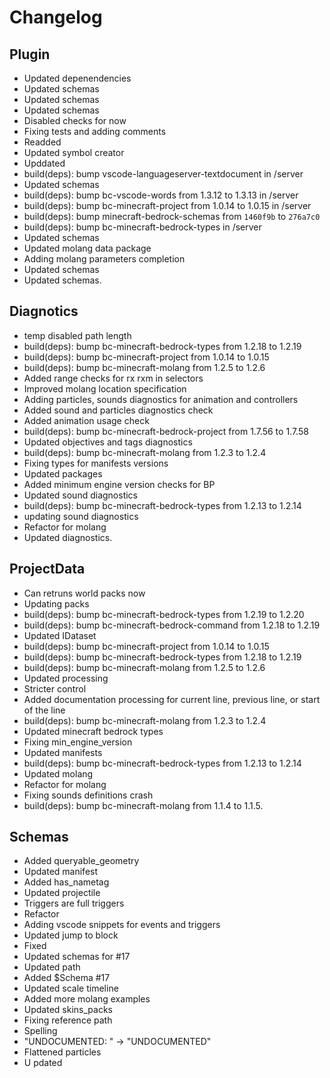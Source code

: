 # Changelog
## Plugin
- Updated depenendencies
- Updated schemas
- Updated schemas
- Updated schemas
- Disabled checks for now
- Fixing tests and adding comments
- Readded
- Updated symbol creator
- Upddated
- build(deps): bump vscode-languageserver-textdocument in /server
- Updated schemas
- build(deps): bump bc-vscode-words from 1.3.12 to 1.3.13 in /server
- build(deps): bump bc-minecraft-project from 1.0.14 to 1.0.15 in /server
- build(deps): bump minecraft-bedrock-schemas from `1460f9b` to `276a7c0`
- build(deps): bump bc-minecraft-bedrock-types in /server
- Updated schemas
- Updated molang data package
- Adding molang parameters completion
- Updated schemas
- Updated schemas. 
## Diagnotics
- temp disabled path length
- build(deps): bump bc-minecraft-bedrock-types from 1.2.18 to 1.2.19
- build(deps): bump bc-minecraft-project from 1.0.14 to 1.0.15
- build(deps): bump bc-minecraft-molang from 1.2.5 to 1.2.6
- Added range checks for rx rxm in selectors
- Improved molang location specification
- Adding particles, sounds diagnostics for animation and controllers
- Added sound and particles diagnostics check
- Added animation usage check
- build(deps): bump bc-minecraft-bedrock-project from 1.7.56 to 1.7.58
- Updated objectives and tags diagnostics
- build(deps): bump bc-minecraft-molang from 1.2.3 to 1.2.4
- Fixing types for manifests versions
- Updated packages
- Added minimum engine version checks for BP
- Updated sound diagnostics
- build(deps): bump bc-minecraft-bedrock-types from 1.2.13 to 1.2.14
- updating sound diagnostics
- Refactor for molang
- Updated diagnostics. 
## ProjectData
- Can retruns world packs now
- Updating packs
- build(deps): bump bc-minecraft-bedrock-types from 1.2.19 to 1.2.20
- build(deps): bump bc-minecraft-bedrock-command from 1.2.18 to 1.2.19
- Updated IDataset
- build(deps): bump bc-minecraft-project from 1.0.14 to 1.0.15
- build(deps): bump bc-minecraft-bedrock-types from 1.2.18 to 1.2.19
- build(deps): bump bc-minecraft-molang from 1.2.5 to 1.2.6
- Updated processing
- Stricter control
- Added documentation processing for current line, previous line, or start of the line
- build(deps): bump bc-minecraft-molang from 1.2.3 to 1.2.4
- Updated minecraft bedrock types
- Fixing min_engine_version
- Updated manifests
- build(deps): bump bc-minecraft-bedrock-types from 1.2.13 to 1.2.14
- Updated molang
- Refactor for molang
- Fixing sounds definitions crash
- build(deps): bump bc-minecraft-molang from 1.1.4 to 1.1.5. 
## Schemas
- Added queryable_geometry
- Updated manifest
- Added has_nametag
- Updated projectile
- Triggers are full triggers
- Refactor
- Adding vscode snippets for events and triggers
- Updated jump to block
- Fixed
- Updated schemas for #17
- Updated path
- Added $Schema #17
- Updated scale timeline
- Added more molang examples
- Updated skins_packs
- Fixing reference path
- Spelling
- "UNDOCUMENTED: " -> "UNDOCUMENTED"
- Flattened particles
- U pdated